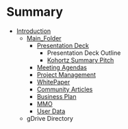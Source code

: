 # Summary

* [Introduction](README.md)
   * [Main_Folder](mainfolder.md)
       * [Presentation Deck](presentation_deck.md)
           * Presentation Deck Outline
           * [Kohortz Summary Pitch](kohortz_summary_pitch.md)
       * [Meeting Agendas](meeting_agendas.md)
       * [Project Management](project_management.md)
       * [WhitePaper](whitepaper.md)
       * [Community Articles](community_articles.md)
       * [Business Plan](business_plan.md)
       * [MMO](mmo.md)
       * [User Data](user_data.md)
   * gDrive Directory

